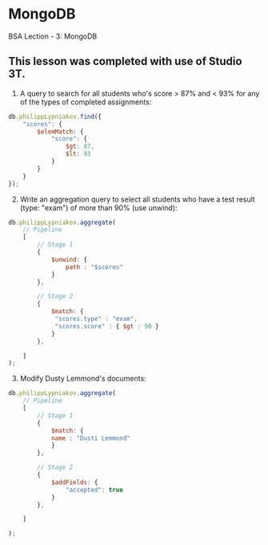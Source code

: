 # MongoDB
BSA Lection - 3: MongoDB

## This lesson was completed with use of Studio 3T.

1. A query to search for all students who's score > 87% and < 93% for any of the types of completed assignments:
```javascript
db.philippLypniakov.find({
    "scores": {
        $elemMatch: {
            "score": {
                $gt: 87,
                $lt: 93
            }
        }
    }
});
```
2. Write an aggregation query to select all students who have a test result (type: "exam") of more than 90% (use unwind):
```javascript
db.philippLypniakov.aggregate(
	// Pipeline
	[
		// Stage 1
		{
			$unwind: {
			    path : "$scores"
			}
		},

		// Stage 2
		{
			$match: {
			 "scores.type" : "exam",
			 "scores.score" : { $gt : 90 }
			}
		},

	]
);
```
3. Modify Dusty Lemmond's documents:
```javascript
db.philippLypniakov.aggregate(
	// Pipeline
	[
		// Stage 1
		{
			$match: {
			name : "Dusti Lemmond"
			}
		},

		// Stage 2
		{
			$addFields: {
			    "accepted": true
			}
		},

	]

);
```
